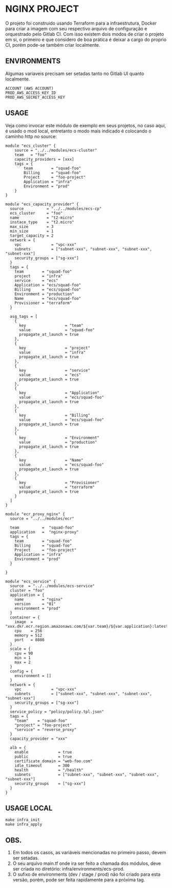 # NGINX PROJECT

O projeto foi construido usando Terraform para a infraestrutura, Docker para criar a imagem  com seu respectivo arquivo de configuração e orquestrado pelo Gitlab CI. Com isso existem dois modos de criar o projeto em si, o primeiro e que considero de boa prática é deixar a cargo do proprio CI, porém pode-se também criar localmente.

## ENVIRONMENTS
Algumas variaveis precisam ser setadas tanto no Gitlab UI quanto localmente.

```
ACCOUNT (AWS ACCOUNT)
PROD_AWS_ACCESS_KEY_ID
PROD_AWS_SECRET_ACCESS_KEY
```

##  USAGE

Veja como invocar este módulo de exemplo em seus projetos, no caso aqui, é usado o mod local, entretanto o modo mais indicado é colocando o caminho http no source:

```hcl
module "ecs_cluster" {
    source = "../../modules/ecs-cluster"
    team   = "foo"
    capacity_providers = [xxx]
    tags = {
        team        = "squad-foo"
        Billing     = "squad-foo"
        Project     = "foo-project"
        Application = "infra"
        Environment = "prod"
    }
}

module "ecs_capacity_provider" {
  source          = "../../modules/ecs-cp"
  ecs_cluster     = "foo"
  name            = "t2-micro"
  instace_type    = "t2.micro"
  max_size        = 3
  min_size        = 1
  target_capacity = 2
  network = {
    vpc             = "vpc-xxx"
    subnets         = ["subnet-xxx", "subnet-xxx", "subnet-xxx", "subnet-xxx"]
    security_groups = ["sg-xxx"]
  }
  tags = {
    team        = "squad-foo"
    project     = "infra"
    service     = "ecs"
    Application = "ecs/squad-foo"
    Billing     = "ecs/squad-foo"
    Environment = "production"
    Name        = "ecs/squad-foo"
    Provisioner = "terraform"
  }

  asg_tags = [
    {
      key                 = "team"
      value               = "squad-foo"
      propagate_at_launch = true
    },
    {
      key                 = "project"
      value               = "infra"
      propagate_at_launch = true
    },
    {
      key                 = "service"
      value               = "ecs"
      propagate_at_launch = true
    },
    {
      key                 = "Application"
      value               = "ecs/squad-foo"
      propagate_at_launch = true
    },
    {
      key                 = "Billing"
      value               = "ecs/squad-foo"
      propagate_at_launch = true
    },
    {
      key                 = "Environment"
      value               = "production"
      propagate_at_launch = true
    },
    {
      key                 = "Name"
      value               = "ecs/squad-foo"
      propagate_at_launch = true
    },
    {
      key                 = "Provisioner"
      value               = "terraform"
      propagate_at_launch = true
    }
  ]
}

module "ecr_proxy_nginx" {
  source = "../../modules/ecr"

  team          =  "squad-foo"
  application   =  "nginx-proxy"
  tags = {
    team        = "squad-foo"
    Billing     = "squad-foo"
    Project     = "foo-project"
    Application = "infra"
    Environment = "prod"
  }

}

module "ecs_service" {
  source  = "../../modules/ecs-service"
  cluster = "foo"
  application = {
    name        = "nginx"
    version     = "01"
    environment = "prod"
  }
  container = {
    image  = "xxx.dkr.ecr.region.amazonaws.com/${var.team}/${var.application}:latest"
    cpu    = 256
    memory = 512
    port   = 8080
  }
  scale = {
    cpu = 90
    min = 1
    max = 2
  }
  config = {
    environment = []
  }
  network = {
    vpc             = "vpc-xxx"
    subnets         = ["subnet-xxx", "subnet-xxx", "subnet-xxx", "subnet-xxx"]
    security_groups = ["sg-xxx"]
  }
  service_policy = "policy/policy.tpl.json"
  tags = {
    "team"    = "squad-foo"
    "project" = "foo-project"
    "service" = "reverse_proxy"
  }
  capacity_provider = "xxx"

  alb = {
    enable             = true
    public             = true
    certificate_domain = "web-foo.com"
    idle_timeout       = 300
    health             = "/health"
    subnets            = ["subnet-xxx", "subnet-xxx", "subnet-xxx", "subnet-xxx"]
    security_groups    = ["sg-xxx"]
  }
}
```

## USAGE LOCAL

```
make infra_init
make infra_apply
```

## OBS.

1. Em todos os casos, as variáveis mencionadas no primeiro passo, devem ser setadas.
2. O seu arquivo main.tf onde ira ser feito a chamada dos módulos, deve ser criada no diretório: infra/environments/ecs-prod.
3. O sufixo de environments (dev / stage / prod) não foi criado para esta versão, porém, pode ser feita rapidamente para a próxima tag.
